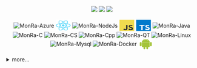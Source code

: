<!--Hello
<h2><img src="https://emojis.slackmojis.com/emojis/images/1531849430/4246/blob-sunglasses.gif?1531849430" width="30"/> Hi 👋 , I'm MonRá! <img src="https://media.giphy.com/media/12oufCB0MyZ1Go/giphy.gif" width="50"></h2>
-->

<div>
  </p>
  <div align="center">
   <a href="https://www.facebook.com/ramon.chaib" target="_blank"><img src="https://img.shields.io/badge/-Facebook-%230077B5?style=for-the-badge&logo=facebook&logoColor=white" target="_blank"></a> 
  <a href="https://www.instagram.com/monrapps/" target="_blank"><img src="https://img.shields.io/badge/-Instagram-%23E4405F?style=for-the-badge&logo=instagram&logoColor=white" target="_blank"></a>
  <a href="https://www.linkedin.com/in/ramon-chaib-27007635/" target="_blank"><img src="https://img.shields.io/badge/-LinkedIn-%230077B5?style=for-the-badge&logo=linkedin&logoColor=white" target="_blank"></a>   
</div>
  
 <div style="display: inline_block" align="center"><br>
  <img align="center" alt="MonRa-Azure" height="30" width="40" src="https://cdn.jsdelivr.net/gh/devicons/devicon/icons/azure/azure-original.svg">
  <img align="center" alt="MonRa-React" height="30" width="40" src="https://raw.githubusercontent.com/devicons/devicon/master/icons/react/react-original.svg">
  <img align="center" alt="MonRa-NodeJs" height="30" width="40" src="https://cdn.jsdelivr.net/gh/devicons/devicon/icons/nodejs/nodejs-original.svg">
  <img align="center" alt="MonRa-Js" height="30" width="40" src="https://raw.githubusercontent.com/devicons/devicon/master/icons/javascript/javascript-original.svg">     <img align="center" alt="MonRa-Ts" height="30" width="40" src="https://raw.githubusercontent.com/devicons/devicon/master/icons/typescript/typescript-original.svg">
  <img align="center" alt="MonRa-Java" height="30" width="40" src="https://cdn.jsdelivr.net/gh/devicons/devicon/icons/java/java-original.svg">
  <img align="center" alt="MonRa-C" height="30" width="40" src="https://cdn.jsdelivr.net/gh/devicons/devicon/icons/c/c-original.svg">
  <img align="center" alt="MonRa-CS" height="30" width="40" src="https://cdn.jsdelivr.net/gh/devicons/devicon/icons/csharp/csharp-original.svg">
  <img align="center" alt="MonRa-Cpp" height="30" width="40" src="https://cdn.jsdelivr.net/gh/devicons/devicon/icons/cplusplus/cplusplus-original.svg">
  <img align="center" alt="MonRa-QT" height="30" width="40" src="https://cdn.jsdelivr.net/gh/devicons/devicon/icons/qt/qt-original.svg">
  <img align="center" alt="MonRa-Linux" height="30" width="40" src="https://cdn.jsdelivr.net/gh/devicons/devicon/icons/linux/linux-original.svg">
  <img align="center" alt="MonRa-Mysql" height="30" width="40" src="https://cdn.jsdelivr.net/gh/devicons/devicon/icons/mysql/mysql-original.svg">
  <img align="center" alt="MonRa-Docker" height="30" width="40" src="https://cdn.jsdelivr.net/gh/devicons/devicon/icons/docker/docker-original.svg">  
  <img align="center" alt="MonRa-Android" height="30" width="40" src="https://github.com/devicons/devicon/blob/master/icons/android/android-original.svg">
  
</div>
</a>

</br>
<!--
[![github activity graph](https://activity-graph.herokuapp.com/graph?username=monrapps&theme=chartreuse-dark)](https://github.com/monrapps/)
-->
<div>
<details>
      <summary>more...</summary>
      
<!--
### <img src="https://media.giphy.com/media/VgCDAzcKvsR6OM0uWg/giphy.gif" width="50"> A little more about me...  

```javascript
const monra = {
    pronouns: "He" | "Him",
    code: ["any"],
    askMeAbout: ["any"],
    technologies: {
        backEnd: {
            js: ["any"],
        },
        mobileApp: {
            native: ["Android Development"]
        },
        devOps: ["AWS", "Docker🐳", "Route53", "Nginx"],
        databases: ["mongo", "MySql", "sqlite"],
        misc: ["Firebase", "Socket.IO", "selenium", "open-cv", "php", "SuiteApp"]
    },
    architecture: ["Serverless Architecture", "Progressive web applications", "Single page applications"],
    currentFocus: "Building Robots to ease opertations",
    funFact: "There are two ways to write error-free programs; only the third one works"
};
```
-->

---
<!--START_SECTION:waka-->
![Code Time](http://img.shields.io/badge/Code%20Time-1%2C174%20hrs%2014%20mins-blue)

![Profile Views](http://img.shields.io/badge/Profile%20Views-0-blue)

![Lines of code](https://img.shields.io/badge/From%20Hello%20World%20I%27ve%20Written-3.2%20million%20lines%20of%20code-blue)

**🐱 My GitHub Data** 

> 📦 63.4 kB Used in GitHub's Storage 
 > 
> 🏆 2,324 Contributions in the Year 2025
 > 
> 🚫 Not Opted to Hire
 > 
> 📜 24 Public Repositories 
 > 
> 🔑 20 Private Repositories 
 > 
**I'm an Early 🐤** 

```text
🌞 Morning                9137 commits        ████████░░░░░░░░░░░░░░░░░   33.13 % 
🌆 Daytime                11820 commits       ███████████░░░░░░░░░░░░░░   42.85 % 
🌃 Evening                4123 commits        ████░░░░░░░░░░░░░░░░░░░░░   14.95 % 
🌙 Night                  2503 commits        ██░░░░░░░░░░░░░░░░░░░░░░░   09.07 % 
```
📅 **I'm Most Productive on Thursday** 

```text
Monday                   5064 commits        █████░░░░░░░░░░░░░░░░░░░░   18.36 % 
Tuesday                  5073 commits        █████░░░░░░░░░░░░░░░░░░░░   18.39 % 
Wednesday                5183 commits        █████░░░░░░░░░░░░░░░░░░░░   18.79 % 
Thursday                 5941 commits        █████░░░░░░░░░░░░░░░░░░░░   21.54 % 
Friday                   3908 commits        ████░░░░░░░░░░░░░░░░░░░░░   14.17 % 
Saturday                 1367 commits        █░░░░░░░░░░░░░░░░░░░░░░░░   04.96 % 
Sunday                   1047 commits        █░░░░░░░░░░░░░░░░░░░░░░░░   03.80 % 
```


📊 **This Week I Spent My Time On** 

```text
🕑︎ Time Zone: America/Sao_Paulo

💬 Programming Languages: 
TypeScript               9 hrs 8 mins        ██████████████░░░░░░░░░░░   54.97 % 
JavaScript               4 hrs 7 mins        ██████░░░░░░░░░░░░░░░░░░░   24.81 % 
Other                    1 hr 11 mins        ██░░░░░░░░░░░░░░░░░░░░░░░   07.19 % 
Bash                     32 mins             █░░░░░░░░░░░░░░░░░░░░░░░░   03.30 % 
HTML                     30 mins             █░░░░░░░░░░░░░░░░░░░░░░░░   03.02 % 

🔥 Editors: 
VS Code                  16 hrs 37 mins      █████████████████████████   100.00 % 

🐱‍💻 Projects: 
wlm-backend              6 hrs 20 mins       ██████████░░░░░░░░░░░░░░░   38.12 % 
nlm-gww-watcher          4 hrs 22 mins       ███████░░░░░░░░░░░░░░░░░░   26.34 % 
wlm-frontend             4 hrs 5 mins        ██████░░░░░░░░░░░░░░░░░░░   24.55 % 
Unknown Project          1 hr 38 mins        ██░░░░░░░░░░░░░░░░░░░░░░░   09.84 % 
wlm-infra                11 mins             ░░░░░░░░░░░░░░░░░░░░░░░░░   01.15 % 

💻 Operating System: 
WSL                      14 hrs 59 mins      ███████████████████████░░   90.16 % 
Windows                  1 hr 38 mins        ██░░░░░░░░░░░░░░░░░░░░░░░   09.84 % 
```

**I Mostly Code in C++** 

```text
C                        15 repos            ████░░░░░░░░░░░░░░░░░░░░░   17.86 % 
Python                   9 repos             ███░░░░░░░░░░░░░░░░░░░░░░   10.71 % 
JavaScript               8 repos             ██░░░░░░░░░░░░░░░░░░░░░░░   09.52 % 
Shell                    5 repos             █░░░░░░░░░░░░░░░░░░░░░░░░   05.95 % 
HTML                     5 repos             █░░░░░░░░░░░░░░░░░░░░░░░░   05.95 % 
```



**Timeline**

![Lines of Code chart](https://raw.githubusercontent.com/monrapps/monrapps/master/assets/bar_graph.png)


 Last Updated on 10/06/2025 15:19:22 UTC
<!--END_SECTION:waka-->
